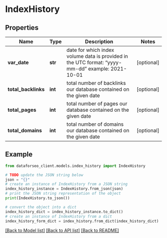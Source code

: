 # IndexHistory


## Properties

Name | Type | Description | Notes
------------ | ------------- | ------------- | -------------
**var_date** | **str** | date for which index volume data is provided in the UTC format: “yyyy-mm-dd” example: 2021-10-01 | [optional] 
**total_backlinks** | **int** | total number of backlinks our database contained on the given date | [optional] 
**total_pages** | **int** | total number of pages our database contained on the given date | [optional] 
**total_domains** | **int** | total number of domains our database contained on the given date | [optional] 

## Example

```python
from dataforseo_client.models.index_history import IndexHistory

# TODO update the JSON string below
json = "{}"
# create an instance of IndexHistory from a JSON string
index_history_instance = IndexHistory.from_json(json)
# print the JSON string representation of the object
print(IndexHistory.to_json())

# convert the object into a dict
index_history_dict = index_history_instance.to_dict()
# create an instance of IndexHistory from a dict
index_history_form_dict = index_history.from_dict(index_history_dict)
```
[[Back to Model list]](../README.md#documentation-for-models) [[Back to API list]](../README.md#documentation-for-api-endpoints) [[Back to README]](../README.md)


